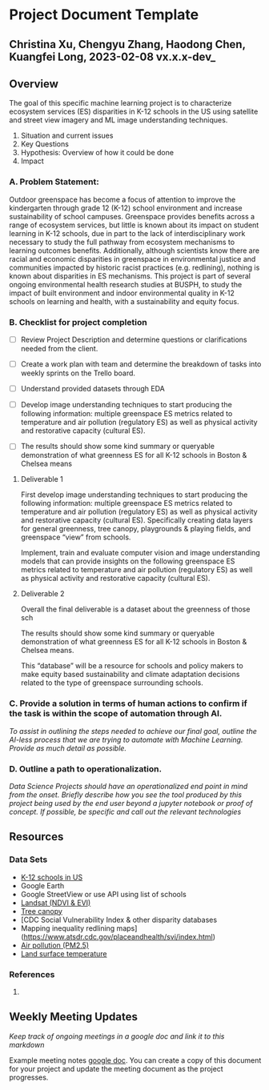 # Project Document Template

## Christina Xu, Chengyu Zhang, Haodong Chen, Kuangfei Long, 2023-02-08 vx.x.x-dev_


## Overview

The goal of this specific machine learning project is to characterize ecosystem services (ES) disparities in K-12 schools in the US using satellite and street view imagery and ML image understanding techniques. 

1. Situation and current issues
2. Key Questions
3. Hypothesis: Overview of how it could be done
4. Impact


### A. Problem Statement: 

Outdoor greenspace has become a focus of attention to improve the kindergarten through grade 12 (K-12) school environment and increase sustainability of school campuses. Greenspace provides benefits across a range of ecosystem services, but little is known about its impact on student learning in K-12 schools, due in part to the lack of interdisciplinary work necessary to study the full pathway from ecosystem mechanisms to learning outcomes benefits. Additionally, although scientists know there are racial and economic disparities in greenspace in environmental justice and communities impacted by historic racist practices (e.g. redlining), nothing is known about disparities in ES mechanisms. This project is part of several ongoing environmental health research studies at BUSPH, to study the impact of built environment and indoor environmental quality in K-12 schools on learning and health, with a sustainability and equity focus. 

### B. Checklist for project completion
- [ ] Review Project Description and determine questions or clarifications needed from the client. 

- [ ] Create a work plan with team and determine the breakdown of tasks into weekly sprints on the Trello board.

- [ ] Understand provided datasets through EDA

- [ ] Develop image understanding techniques to start producing the following information: multiple greenspace ES metrics related to temperature and air pollution (regulatory ES)  as well as physical activity and restorative capacity (cultural ES). 

- [ ] The results should show some kind summary or queryable demonstration of what greenness ES for all K-12 schools in Boston & Chelsea means

1. Deliverable 1
   
   First develop image understanding techniques to start producing the following information: multiple greenspace ES metrics related to temperature and air pollution (regulatory ES)  as well as physical activity and restorative capacity (cultural ES). Specifically creating data layers for general greenness, tree canopy, playgrounds & playing fields, and greenspace “view” from schools.

    Implement, train and evaluate computer vision and image understanding models that can provide insights on the following greenspace ES metrics related to temperature and air pollution (regulatory ES)  as well as physical activity and restorative capacity (cultural ES). 



2. Deliverable 2

    Overall the final deliverable is a dataset about the greenness of those sch

    The results should show some kind summary or queryable demonstration of what greenness ES for all K-12 schools in Boston & Chelsea means. 

    This “database” will be a resource for schools and policy makers to make equity based sustainability and climate adaptation decisions related to the type of greenspace surrounding schools. 


### C. Provide a solution in terms of human actions to confirm if the task is within the scope of automation through AI. 

_To assist in outlining the steps needed to achieve our final goal, outline the AI-less process that we are trying to 
automate with Machine Learning. Provide as much detail as possible._


### D. Outline a path to operationalization.

_Data Science Projects should have an operationalized end point in mind from the onset. Briefly describe how you see the tool
 produced by this project being used by the end user beyond a jupyter notebook or proof of concept. If possible, be specific and
 call out the relevant technologies_


## Resources


### Data Sets

* [K-12 schools in US](https://nces.ed.gov/programs/edge/geographic/schoollocations)
* Google Earth
* Google StreetView or use API using list of schools
* [Landsat (NDVI & EVI)](https://developers.google.com/earth-engine/datasets/catalog/LANDSAT_LC08_C01_T1_8DAY_EVI)
* [Tree canopy](https://data.fs.usda.gov/geodata/rastergateway/treecanopycover/)
* [CDC Social Vulnerability Index & other disparity databases 
* Mapping inequality redlining maps](https://www.atsdr.cdc.gov/placeandhealth/svi/index.html)
* [Air pollution (PM2.5)](https://beta.sedac.ciesin.columbia.edu/data/set/aqdh-pm2-5-concentrations-contiguous-us-1-km-2000-2016)
* [Land surface temperature](https://www.usgs.gov/landsat-missions/landsat-collection-2-surface-temperature) 

### References

1. 

## Weekly Meeting Updates

_Keep track of ongoing meetings in a google doc and link it to this markdown_

Example meeting notes [google doc](https://docs.google.com/document/d/1EQbzWQMvNOFHZhj7xVXqPxkXgTaWG6kHKtYo5y-USVo/edit?usp=sharing). You can create a copy of this document for your project and update the meeting document as the project progresses.

